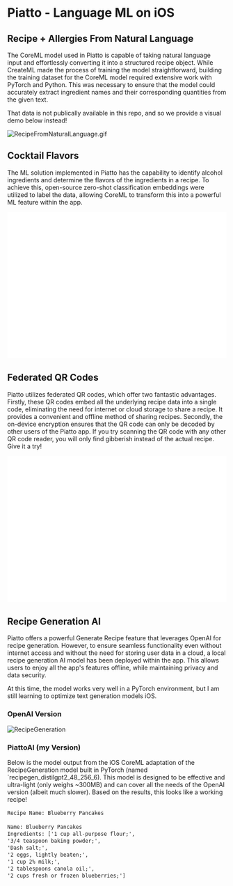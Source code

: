 # Piatto - Language ML on iOS

## Recipe + Allergies From Natural Language
The CoreML model used in Piatto is capable of taking natural language input and effortlessly converting it into a structured recipe object. While CreateML made the process of training the model straightforward, building the training dataset for the CoreML model required extensive work with PyTorch and Python. This was necessary to ensure that the model could accurately extract ingredient names and their corresponding quantities from the given text.

That data is not publically available in this repo, and so we provide a visual demo below instead!

![RecipeFromNaturalLanguage.gif](media/RecipeFromNaturalLanguage.gif)

## Cocktail Flavors
The ML solution implemented in Piatto has the capability to identify alcohol ingredients and determine the flavors of the ingredients in a recipe. To achieve this, open-source zero-shot classification embeddings were utilized to label the data, allowing CoreML to transform this into a powerful ML feature within the app.

![RecipeFlavorTagging.gif](media/RecipeFlavorTagging.gif)


## Federated QR Codes
Piatto utilizes federated QR codes, which offer two fantastic advantages. Firstly, these QR codes embed all the underlying recipe data into a single code, eliminating the need for internet or cloud storage to share a recipe. It provides a convenient and offline method of sharing recipes. Secondly, the on-device encryption ensures that the QR code can only be decoded by other users of the Piatto app. If you try scanning the QR code with any other QR code reader, you will only find gibberish instead of the actual recipe. Give it a try!

![FederatedQRCode](media/FederatedQRCode.gif)


## Recipe Generation AI
Piatto offers a powerful Generate Recipe feature that leverages OpenAI for recipe generation. However, to ensure seamless functionality even without internet access and without the need for storing user data in a cloud, a local recipe generation AI model has been deployed within the app. This allows users to enjoy all the app's features offline, while maintaining privacy and data security.

At this time, the model works very well in a PyTorch environment, but I am still learning to optimize text generation models iOS.

### OpenAI Version
![RecipeGeneration](media/RecipeGeneration(Online).gif)

### PiattoAI (my Version)
Below is the model output from the iOS CoreML adaptation of the RecipeGeneration model built in PyTorch (named `recipegen_distilgpt2_48_256_6). This model is designed to be effective and ultra-light (only weighs ~300MB) and can cover all the needs of the OpenAI version (albeit much slower). Based on the results, this looks like a working recipe!
```
Recipe Name: Blueberry Pancakes

Name: Blueberry Pancakes
Ingredients: ['1 cup all-purpose flour;', 
'3/4 teaspoon baking powder;', 
'Dash salt;', 
'2 eggs, lightly beaten;', 
'1 cup 2% milk;', 
'2 tablespoons canola oil;', 
'2 cups fresh or frozen blueberries;']
```